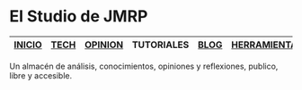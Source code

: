 ﻿# El Studio de JMRP

| [INICIO](/index.html) | [TECH](/index.html) | [OPINION](/opinion.html) | TUTORIALES | [BLOG](/blog.html) | [HERRAMIENTAS](/tools.html) | 
|--|--|--|--|--|--|
Un almacén de análisis, conocimientos, opiniones y reflexiones, publico, libre y accesible.

